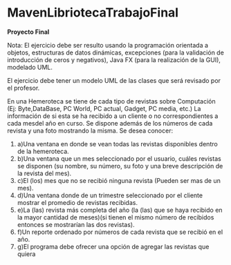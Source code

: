 # MavenLibriotecaTrabajoFinal


**Proyecto Final**

Nota: El ejercicio debe ser resulto usando la programación orientada a objetos, estructuras de datos dinámicas, excepciones (para la validación de introducción de ceros y negativos), Java FX (para la realización de la GUI), modelado UML.

El ejercicio debe tener un modelo UML de las clases que será revisado por el profesor.

En una Hemeroteca se tiene de cada tipo de revistas sobre Computación (Ej: Byte,DataBase, PC World, PC actual, Gadget, PC media, etc.) La información de si esta se ha recibido a un cliente o no correspondientes a cada mesdel año en curso. Se dispone además de los números de cada revista y una foto mostrando la misma. Se desea conocer:

1. a)Una ventana en donde se vean todas las revistas disponibles dentro de la hemeroteca.
2. b)Una ventana que un mes seleccionado por el usuario, cuáles revistas se disponen (su nombre, su número, su foto y una breve descripción de la revista del mes).
3. c)El (los) mes que no se recibió ninguna revista (Pueden ser mas de un mes).
4. d)Una ventana donde de un trimestre seleccionado por el cliente mostrar el promedio de revistas recibidas.
5. e)La (las) revista más completa del año (la (las) que se haya recibido en la mayor
cantidad de meses)(si tienen el mismo número de recibidos entonces se mostrarían las dos revistas).
6. f)Un reporte ordenado por números de cada revista que se recibió en el año.
7. g)El programa debe ofrecer una opción de agregar las revistas que quiera